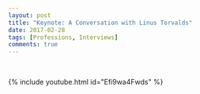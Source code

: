 ```yaml
---
layout: post
title: "Keynote: A Conversation with Linus Torvalds"
date: 2017-02-28
tags: [Professions, Interviews]
comments: true
---
```

&nbsp;

{% include youtube.html id="Efi9wa4Fwds" %}
